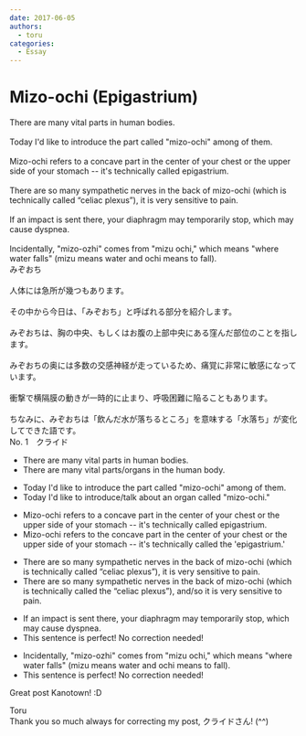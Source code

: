 ```yaml
---
date: 2017-06-05
authors:
  - toru
categories:
  - Essay
---
```


<h1 id="subject_show">Mizo-ochi (Epigastrium)</h1>
<div class="date" hidden>Jun 5, 2017 20:32</div>
<div id="post"><div id="body_show_ori">
There are many vital parts in human bodies.<br/><br/>Today I'd like to introduce the part called "mizo-ochi" among of them.<br/><br/>Mizo-ochi refers to a concave part in the center of your chest or the upper side of your stomach -- it's technically called epigastrium.<br/><br/>There are so many sympathetic nerves in the back of mizo-ochi (which is technically called “celiac plexus”), it is very sensitive to pain.<br/><br/>If an impact is sent there, your diaphragm may temporarily stop, which may cause dyspnea.<br/><br/>Incidentally, "mizo-ozhi" comes from "mizu ochi," which means "where water falls" (mizu means water and ochi means to fall).
</div></div>

<!-- more -->

<div id="post_ja"><div id="body_show_mo">
みぞおち<br/><br/>人体には急所が幾つもあります。<br/><br/>その中から今日は、「みぞおち」と呼ばれる部分を紹介します。<br/><br/>みぞおちは、胸の中央、もしくはお腹の上部中央にある窪んだ部位のことを指します。<br/><br/>みぞおちの奥には多数の交感神経が走っているため、痛覚に非常に敏感になっています。<br/><br/>衝撃で横隔膜の動きが一時的に止まり、呼吸困難に陥ることもあります。<br/><br/>ちなみに、みぞおちは「飲んだ水が落ちるところ」を意味する「水落ち」が変化してできた語です。
</div></div>
<div id="block"><div class="first_name"> No. 1　<span class="just_name">クライド</span></div><div id="block2">
<ul class="correction_field">
<li class="incorrect">There are many vital parts in human bodies.</li>
<li class="corrected correct">
There are many vital parts<span class="f_gray">/organs</span> in <span class="f_blue">the human body</span>.
</li>
</ul>
<ul class="correction_field">
<li class="incorrect">Today I'd like to introduce the part called "mizo-ochi" among of them.</li>
<li class="corrected correct">
Today I'd like to introduce<span class="f_gray">/talk about </span><span class="f_blue">an organ</span> called "mizo-ochi."
</li>
</ul>
<ul class="correction_field">
<li class="incorrect">Mizo-ochi refers to a concave part in the center of your chest or the upper side of your stomach -- it's technically called epigastrium.</li>
<li class="corrected correct">
Mizo-ochi refers to <span class="f_blue">the</span> concave part in the center of your chest or the upper side of your stomach -- it's technically called <span class="f_red">the</span> 'epigastrium.'
</li>
</ul>
<ul class="correction_field">
<li class="incorrect">There are so many sympathetic nerves in the back of mizo-ochi (which is technically called “celiac plexus”), it is very sensitive to pain.</li>
<li class="corrected correct">
There are so many sympathetic nerves in the back of mizo-ochi (which is technically called <span class="f_red">the</span> “celiac plexus”), <span class="f_gray">and/so</span> it is very sensitive to pain.
</li>
</ul>
<ul class="correction_field">
<li class="incorrect">If an impact is sent there, your diaphragm may temporarily stop, which may cause dyspnea.</li>
<li class="corrected perfect">This sentence is perfect! No correction needed!</li>
</ul>
<ul class="correction_field">
<li class="incorrect">Incidentally, "mizo-ozhi" comes from "mizu ochi," which means "where water falls" (mizu means water and ochi means to fall).</li>
<li class="corrected perfect">This sentence is perfect! No correction needed!</li>
</ul>
<p class="comment_small">
 Great post Kanotown! :D
</p>

</div><div class="name"><span class="just_name">Toru</span><br>
Thank you so much always for correcting my post, クライドさん! (^^)
</div>
</div>
